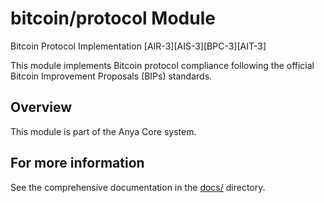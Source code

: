 # bitcoin/protocol Module

Bitcoin Protocol Implementation [AIR-3][AIS-3][BPC-3][AIT-3]

This module implements Bitcoin protocol compliance following the
official Bitcoin Improvement Proposals (BIPs) standards.

## Overview

This module is part of the Anya Core system.

## For more information

See the comprehensive documentation in the [docs/](../../../docs/) directory.
